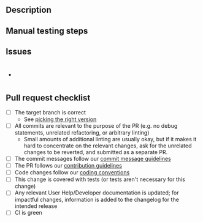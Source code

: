<!--
  Thanks for contributing, you're awesome! ⭐

  Please read https://docs.silverstripe.org/en/contributing/code/ if you haven't contributed to this project recently.
-->
## Description
<!--
  Please describe expected and observed behaviour, and what you're fixing.
  For visual fixes, please include tested browsers and screenshots.
-->

## Manual testing steps
<!--
  Include any manual testing steps here which a reviewer can perform to validate your pull request works correctly.
  Note that this DOES NOT replace unit or end-to-end tests.
-->

## Issues
<!--
  List all issues here that this pull request fixes/resolves.
  If there is no issue already, create a new one! You must link your pull request to at least one issue.
-->
- #

## Pull request checklist
<!--
  PLEASE check each of these to ensure you have done everything you need to do!
  If there's something in this list you need help with, please ask so that we can assist you.
-->
- [ ] The target branch is correct
    - See [picking the right version](https://docs.silverstripe.org/en/contributing/code/#picking-the-right-version)
- [ ] All commits are relevant to the purpose of the PR (e.g. no debug statements, unrelated refactoring, or arbitrary linting)
    - Small amounts of additional linting are usually okay, but if it makes it hard to concentrate on the relevant changes, ask for the unrelated changes to be reverted, and submitted as a separate PR.
- [ ] The commit messages follow our [commit message guidelines](https://docs.silverstripe.org/en/contributing/code/#commit-messages)
- [ ] The PR follows our [contribution guidelines](https://docs.silverstripe.org/en/contributing/code/)
- [ ] Code changes follow our [coding conventions](https://docs.silverstripe.org/en/contributing/coding_conventions/)
- [ ] This change is covered with tests (or tests aren't necessary for this change)
- [ ] Any relevant User Help/Developer documentation is updated; for impactful changes, information is added to the changelog for the intended release
- [ ] CI is green

